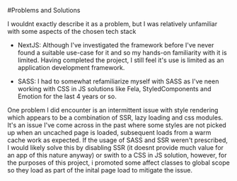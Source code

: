 #Problems and Solutions

I wouldnt exactly describe it as a problem, but I was relatively unfamiliar with some aspects of the chosen tech stack

-   NextJS: Although I've investigated the framework before I've never found a suitable use-case for it and so my hands-on familiarity with it is limited. Having completed the project, I still feel it's use is limited as an application development framework.

-   SASS: I had to somewhat refamiliarize myself with SASS as I've neen working with CSS in JS solutions like Fela, StyledComponents and Emotion for the last 4 years or so.

One problem I did encounter is an intermittent issue with style rendering which appears to be a combination of SSR, lazy loading and css modules. It's an issue I've come across in the past where some styles are not picked up when an uncached page is loaded, subsequent loads from a warm cache work as expected.
If the usage of SASS and SSR weren't prescribed, I would likely solve this by disabling SSR (it doesnt provide much value for an app of this nature anyway) or swith to a CSS in JS solution, however, for the purposes of this project, i promoted some affect classes to global scope so they load as part of the inital page load to mitigate the issue.
